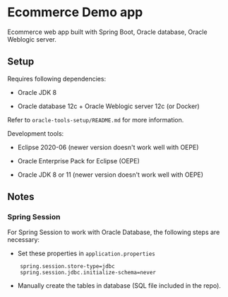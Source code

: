 # Ecommerce Demo app

Ecommerce web app built with Spring Boot, Oracle database, Oracle Weblogic server.

## Setup

Requires following dependencies:

- Oracle JDK 8

- Oracle database 12c + Oracle Weblogic server 12c (or Docker)

Refer to `oracle-tools-setup/README.md` for more information.

Development tools:

- Eclipse 2020-06 (newer version doesn't work well with OEPE)

- Oracle Enterprise Pack for Eclipse (OEPE)

- Oracle JDK 8 or 11 (newer version doesn't work well with OEPE)

## Notes

### Spring Session

For Spring Session to work with Oracle Database, the following steps are necessary:

- Set these properties in `application.properties`

```
    spring.session.store-type=jdbc
    spring.session.jdbc.initialize-schema=never
```

- Manually create the tables in database (SQL file included in the repo).